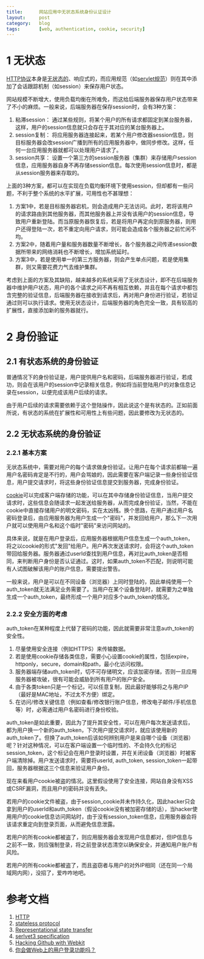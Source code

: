 ```yaml
---
title:      网站应用中无状态系统身份认证设计
layout:     post
category:   blog
tags:       [web, authentication, cookie, security]
---
```


# 1 无状态

[HTTP协议][3]本身是[无状态的][2]、响应式的，而应用规范（如[servlet规范][1]）则在其中添加了会话跟踪机制（如session）来保存用户状态。

网站规模不断增大，使用负载均衡在所难免，而这给后端服务器保存用户状态带来了不小的麻烦。一般来说，后端服务器在保存session时，会有3种方案：

1. 粘滞session： 通过某些规则，将某个用户的所有请求都固定到某台服务器，这样，用户的session信息就只会存在于其对应的某台服务器上。
2. session复制： 将应用服务器连接起来，若某个用户修改器session信息，则目标服务器会改session广播到所有的应用服务器中，做同步修改。这样，任何一台应用服务器就都可以处理用户请求了。
3. session共享： 设置一个第三方的session服务器（集群）来存储用户session信息，应用服务器自身不再存储session信息。每次使用session信息时，都是从session服务器来存取的。

上面的3种方案，都可以在实现在负载均衡环境下使用session，但却都有一些问题，不利于整个系统的水平扩展，可用性也不甚理想：

1. 方案1中，若是目标服务器宕机，则会造成用户无法访问。此时，若将该用户的请求路由到其他服务器，而其他服务器上并没有该用户的session信息，导致用户重新登陆。而当原服务器恢复后，若是将用户再定向到原服务器，则用户还得登陆一次，若不重定向用户请求，则可能会造成各个服务器之前忙闲不均。
2. 方案2中，随着用户量和服务器数量不断增长，各个服务器之间传递session数据所带来的网络消耗也不断增长，增加系统延时。
3. 方案3中，若是使用单一的第三方服务器，则会产生单点问题，若是使用集群，则又需要花费力气去维护集群。

考虑到上面的方案及其缺陷，越来越多的系统采用了无状态设计，即不在后端服务器中维护用户状态，用户的各个请求之间不再有相互依赖，并且在每个请求中都包含完整的验证信息，后端服务器在接收到请求后，再对用户身份进行验证，若验证通过则可以执行请求。使用无状态设计，后端服务器的角色完全一致，具有较高的扩展性，直接添加新的服务器就行。

# 2 身份验证

## 2.1 有状态系统的身份验证

普通情况下的身份验证是，用户提供用户名和密码，后端服务器进行验证，若成功，则会在该用户的session中记录相关信息，例如将当前登陆用户的对象信息记录在session，以便完成该用户后续的请求。

由于用户后续的请求需要依赖于这个登陆操作，因此说这个是有状态的。正如前面所说，有状态的系统在扩展性和可用性上有些问题，因此要修改为无状态的。

## 2.2 无状态系统的身份验证

### 2.2.1 基本方案

无状态系统中，需要对用户的每个请求做身份验证。让用户在每个请求前都输一遍用户名密码肯定是不行的，用户会骂娘的，因此需要在客户端记录一些身份验证信息，用户提交请求时，将这些身份验证信息提交到服务器，完成身份验证。

[cookie][5]可以完成客户端存储的功能，可以在其中存储身份验证信息，当用户提交请求时，这些信息会随请求一起发送给服务器，从而完成身份验证，当然，不能在cookie中直接存储用户的明文密码，实在太凶残。换个思路，在用户通过用户名密码登录后，由应用服务器为用户生成一个"密码"，并发回给用户，那么下一次用户就可以使用用户名和这个临时"密码"来访问网站的。

具体来说，就是在用户登录后，应用服务器根据用户信息生成一个auth_token，将之以cookie的形式"发回"给用户。用户再次发送请求时，会将这个auth_token带回给服务器。服务器通过userId查找到用户信息，再对比auth_token是否相同，来判断用户身份是否认证通过。这时，如果auth_token不匹配，则说明可能有人试图破解该用户的账户信息，需要提出警告。

一般来说，用户是可以在不同设备（浏览器）上同时登陆的，因此单纯使用一个auth_token就无法满足业务需要了。当用户在某个设备登陆时，就需要为之单独生成一个auth_token，最终形成一个用户对应多个auth_token的情况。

### 2.2.2 安全方面的考虑

auth_token在某种程度上代替了密码的功能，因此就需要非常注意auth_token的安全性。

1. 尽量使用安全连接（例如HTTPS）来传输数据。
2. 若是使用cookie存储各类信息，需要小心设置cookie的属性，包括expire，httponly，secure，domain和path，最小化访问权限。
3. 服务器端存储auth_token时，切不可存储明文，应该加密存储，否则一旦应用服务器被攻破，很有可能会威胁到所有用户的账户安全。
4. 由于各类token只是一个标记，可以任意复制，因此最好能够将之与用户IP（最好是MAC地址，不过太不方便）绑定。
5. 在访问/修改关键信息（例如查看/修改银行账户信息，修改电子邮件/手机信息等）时，必需通过用户名密码进行身份校验。

auth_token是如此重要，因此为了提升其安全性，可以在用户每次发送请求后，都为用户换一个新的auth_token，下次用户提交请求时，就应该使用新的auth_token了。但换了auth_token后该如何辨别用户是来自哪个设备（浏览器）呢？针对这种情况，可以在客户端设置一个临时性的、不会持久化的标记session_token，这个标记会在用户登录时设置，并在关闭设备（浏览器）时被客户端清除掉。用户发送请求时，需要将userId, auth_token, session_token一起带回，服务器根据这三个信息来验证用户身份。

现在来看用户cookie被盗的情况。这里假设使用了安全连接，网站自身没有XSS或CSRF漏洞，而且用户的密码并没有丢失。

若用户的cookie文件被盗，由于session_cookie并未作持久化，因此hacker只会拿到用户的userId和auth_token（假设cookie没有被加密存储的话），当hacker使用用户的cookie信息访问网站时，由于没有session_token信息，应用服务器会将该请求重定向到登录页面，从而避免信息泄露。

若用户的所有cookie都被盗了，则应用服务器会发现用户信息都对，但IP信息与之前不一致，则应强制登录，将之前登录状态清空以确保安全，并通知用户账户有风险。

若用户的所有cookie都被盗了，而且盗窃者与用户的对外IP相同（还在同一个局域网内网），没招了，爱咋咋地吧。


# 参考文档

1. [HTTP][3]
2. [stateless protocol][2]
3. [Representational state transfer][4]
4. [serlvet3 specification][1]
5. [Hacking Github with Webkit][6]
6. [你会做Web上的用户登录功能吗？][7]






[1]:    https://jcp.org/en/jsr/detail?id=315
[2]:    http://en.wikipedia.org/wiki/Stateless_protocol
[3]:    https://www.ietf.org/rfc/rfc2616.txt
[4]:    http://en.wikipedia.org/wiki/Representational_state_transfer
[5]:    http://en.wikipedia.org/wiki/HTTP_cookie
[6]:    http://homakov.blogspot.com/2013/03/hacking-github-with-webkit.html
[7]:    http://coolshell.cn/articles/5353.html